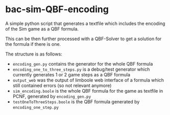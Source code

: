# bac-sim-QBF-encoding
A simple python script that generates a textfile which includes the encoding of the Sim game as a QBF formula.

This can be then further processed with a QBF-Solver to get a solution for the formula if there is one.

The structure is as follows:
* ``encoding_gen.py`` contains the generator for the whole QBF formula
* ``encoding_one_to_three_steps.py`` is a debug/test generator which currently generates 1 or 2 game steps as a QBF formula
* ``output_web`` was the output of limboole web interface of a formula which still contained errors (so not relevant anymore)
* ``sim_encoding.boole`` is the whole QBF formula for the game as textfile in PCNF, generated by ``encoding_gen.py``
* ``testOneToThreeSteps.boole`` is the QBF formula generated by ``encoding_one_step.py``
